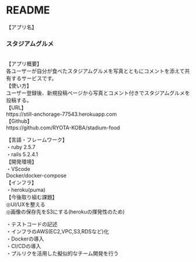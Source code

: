 # README
【アプリ名】<br>
<h3>スタジアムグルメ</h3>
<br>
【アプリ概要】
<br>
各ユーザーが自分が食べたスタジアムグルメを写真とともにコメントを添えて共有するサービスです。
<br>
【使い方】
<br>
ユーザー登録後、新規投稿ページから写真とコメント付きでスタジアムグルメを投稿する。
<br>
【URL】
<br>
https://still-anchorage-77543.herokuapp.com
<br>
【Github】
<br>
https://github.com/RYOTA-KOBA/stadium-food
<br>

【言語・フレームワーク】
<br>
・ruby 2.5.7
<br>
・rails 5.2.4.1
<br>
【開発環境】
<br>
・VScode
<br>
Docker/docker-compose
<br>
【インフラ】
<br>
・heroku(puma)
<br>
【今後取り組む課題】
<br>
◎UI/UXを整える
<br>
◎画像の保存先をS3にする(herokuの揮発性のため)
<br>


・テストコードの記述
<br>
・インフラのAWS(EC2,VPC,S3,RDSなど)化
<br>
・Dockerの導入
<br>
・CI/CDの導入
<br>
・プルリクを活用した擬似的なチーム開発を行う


